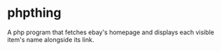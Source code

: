 # phpthing
A php program that fetches ebay's homepage and displays each visible item's name alongside its link.
